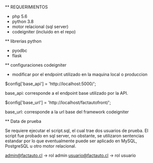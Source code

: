 ** REQUERIMIENTOS

- php 5.6  
- python 3.8
- motor relacional (sql server)
- codeigniter (incluido en el repo)

** librerias python
- pyodbc
- flask

** configuraciones codeigniter

- modificar por el endpoint utilizado en la maquina local o produccion 


$config['base_api'] = 'http://localhost:5000/';

base_api: corresponde a el endpoint base utilizado por la API.

$config['base_url'] = 'http://localhost/factautofront/';

base_url: corresponde a la url base del framework codeigniter

** Data de prueba

Se requiere ejecutar el script.sql, el cual trae dos usuarios de prueba.
El script fue probado en sql server, no obstante, se utilizaron sentencias estandar por lo que eventualmente puede ser aplicado en MySQL, PostgreSQL u otro motor relacional.

admin@factauto.cl -> rol admin
usuario@factauto.cl -> rol usuario